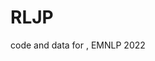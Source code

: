 # RLJP
code and data for <Towards Interactivity and Interpretability: A Rationale-based Legal Judgment Prediction Framework>, EMNLP 2022
